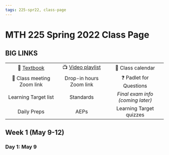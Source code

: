 ```yaml
---
tags: 225-spr22, class-page 
---
```


# MTH 225 Spring 2022 Class Page 

## BIG LINKS

| | | | 
| :--: | :--: | :--: | 
| :book:  [Textbook](http://discrete.openmathbooks.org/dmoi3.html) | :tv:   [Video playlist](https://vimeo.com/showcase/8667148) | :calendar: Class calendar | 
| :link:  Class meeting Zoom link | Drop-in hours Zoom link |  :question:  Padlet for Questions | 
| Learning Target list | Standards | *Final exam info (coming later)* | 
| Daily Preps | AEPs | Learning Target quizzes | 

## Week 1 (May 9-12) 

### Day 1: May 9